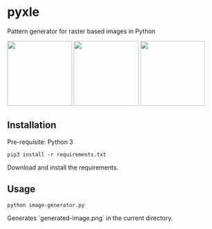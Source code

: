 # pyxle

Pattern generator for raster based images in Python

<img src="https://raw.githubusercontent.com/va-li/pyxle/master/snapshots/2019-12-19_021819.png" width="150">
<img src="https://raw.githubusercontent.com/va-li/pyxle/master/snapshots/2019-12-19_233812.png" width="150">
<img src="https://raw.githubusercontent.com/va-li/pyxle/master/snapshots/2019-12-20_004831.png" width="150">

## Installation

Pre-requisite: Python 3

```shell
pip3 install -r requirements.txt
```

Download and install the requirements.

## Usage

```shell
python image-generator.py
```
Generates ´generated-image.png´ in the current directory.